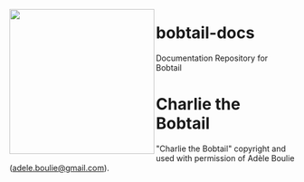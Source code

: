 <a href="url"><img src="https://github.com/bobtail-dev/bobtail-dev.github.io/blob/master/mascot/eager.png" align="left" width="256" ></a>

# bobtail-docs
Documentation Repository for Bobtail


# Charlie the Bobtail
"Charlie the Bobtail" copyright and used with permission of Adèle Boulie (adele.boulie@gmail.com). 
